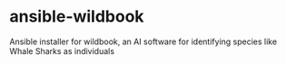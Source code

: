 # ansible-wildbook
Ansible installer for wildbook, an AI software for identifying species like Whale Sharks as individuals
